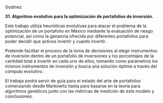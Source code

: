 Godínez           

**31. Algoritmo evolutivo para la optimización de portafolios de inversión.**

Este trabajo utiliza heurísticas evolutivas para atacar el problema de la optimización de un portafolio en México mediante la evaluación de riesgo potencial, así como la ganancia ofrecida por diferentes portafolios para poder decidir que activos invertir y cuanto invertir.

Pretende facilitar el proceso de la toma de decisiones al elegir instrumentos de inversión dentro de un portafolio de inversiones y los porcentajes de la cantidad total a invertir en cada uno de ellos, tomando como parámetros los mismos instrumentos de inversión y busca una solución óptima a través del cómputo evolutivo.

El trabajo podrá servir de guía para el estado del arte de portafolios comenzando desde Markowitz hasta para basarse en la teoría para algoritmos genéticos junto con las métricas de medición de este modelo y conclusiones.